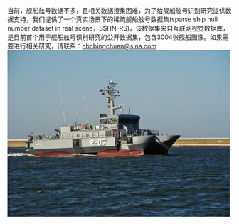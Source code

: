 当前，舰船舷号数据不多，且相关数据搜集困难，为了给舰船舷号识别研究提供数据支持，我们提供了一个真实场景下的稀疏舰船舷号数据集(sparse ship hull number dataset in real scene，SSHN-RS)，该数据集来自互联网视觉数据库，是目前首个用于舰船舷号识别研究的公开数据集，包含3004张舰船图像。如果需要进行相关研究，请联系：cbcbingchuan@sina.com
![image](Dataset/117.jpg)
